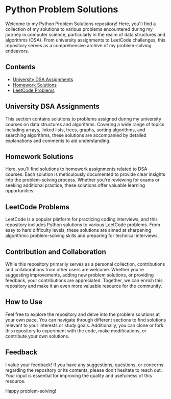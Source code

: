 # Python Problem Solutions

Welcome to my Python Problem Solutions repository! Here, you'll find a collection of my solutions to various problems encountered during my journey in computer science, particularly in the realm of data structures and algorithms (DSA). From university assignments to LeetCode challenges, this repository serves as a comprehensive archive of my problem-solving endeavors.

## Contents

- [University DSA Assignments](#university-dsa-assignments)
- [Homework Solutions](#homework-solutions)
- [LeetCode Problems](#leetcode-problems)

## University DSA Assignments

This section contains solutions to problems assigned during my university courses on data structures and algorithms. Covering a wide range of topics including arrays, linked lists, trees, graphs, sorting algorithms, and searching algorithms, these solutions are accompanied by detailed explanations and comments to aid understanding.

## Homework Solutions

Here, you'll find solutions to homework assignments related to DSA courses. Each solution is meticulously documented to provide clear insights into the problem-solving process. Whether you're reviewing for exams or seeking additional practice, these solutions offer valuable learning opportunities.

## LeetCode Problems

LeetCode is a popular platform for practicing coding interviews, and this repository includes Python solutions to various LeetCode problems. From easy to hard difficulty levels, these solutions are aimed at sharpening algorithmic problem-solving skills and preparing for technical interviews.

## Contribution and Collaboration

While this repository primarily serves as a personal collection, contributions and collaborations from other users are welcome. Whether you're suggesting improvements, adding new problem solutions, or providing feedback, your contributions are appreciated. Together, we can enrich this repository and make it an even more valuable resource for the community.

## How to Use

Feel free to explore the repository and delve into the problem solutions at your own pace. You can navigate through different sections to find solutions relevant to your interests or study goals. Additionally, you can clone or fork this repository to experiment with the code, make modifications, or contribute your own solutions.

## Feedback

I value your feedback! If you have any suggestions, questions, or concerns regarding the repository or its contents, please don't hesitate to reach out. Your input is essential for improving the quality and usefulness of this resource.

Happy problem-solving!
